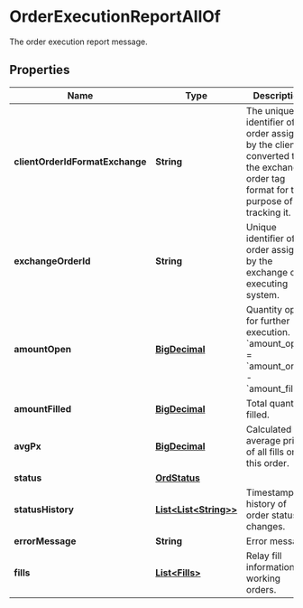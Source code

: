 

# OrderExecutionReportAllOf

The order execution report message.
## Properties

Name | Type | Description | Notes
------------ | ------------- | ------------- | -------------
**clientOrderIdFormatExchange** | **String** | The unique identifier of the order assigned by the client converted to the exchange order tag format for the purpose of tracking it. | 
**exchangeOrderId** | **String** | Unique identifier of the order assigned by the exchange or executing system. |  [optional]
**amountOpen** | [**BigDecimal**](BigDecimal.md) | Quantity open for further execution. &#x60;amount_open&#x60; &#x3D; &#x60;amount_order&#x60; - &#x60;amount_filled&#x60; | 
**amountFilled** | [**BigDecimal**](BigDecimal.md) | Total quantity filled. | 
**avgPx** | [**BigDecimal**](BigDecimal.md) | Calculated average price of all fills on this order. |  [optional]
**status** | [**OrdStatus**](OrdStatus.md) |  | 
**statusHistory** | [**List&lt;List&lt;String&gt;&gt;**](List.md) | Timestamped history of order status changes. |  [optional]
**errorMessage** | **String** | Error message. |  [optional]
**fills** | [**List&lt;Fills&gt;**](Fills.md) | Relay fill information on working orders. |  [optional]



